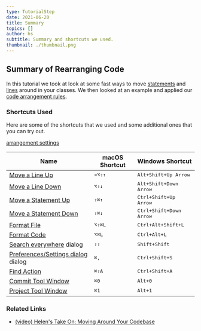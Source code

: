 ```yaml
---
type: TutorialStep
date: 2021-06-20
title: Summary
topics: []
author: hs
subtitle: Summary and shortcuts we used.
thumbnail: ./thumbnail.png
---
```


## Summary of Rearranging Code

In this tutorial we took at look at some fast ways to move [statements](https://www.jetbrains.com/help/idea/working-with-source-code.html?keymap=primary_windows#move-statements) and [lines](https://www.jetbrains.com/help/idea/working-with-source-code.html?keymap=primary_windows#editor_lines_code_blocks) around in your classes. We then looked at an example and applied our [code arrangement rules](https://www.jetbrains.com/help/idea/reformat-and-rearrange-code.html#arrange_code).

### Shortcuts Used

Here are some of the shortcuts that we used and some additional ones that you can try out.

[arrangement settings](https://www.jetbrains.com/help/idea/reformat-and-rearrange-code.html#rearrange_code)

| Name                                                                                                                                  | macOS Shortcut  | Windows Shortcut                 |
| ------------------------------------------------------------------------------------------------------------------------------------- | --------------- | -------------------------------- |
| [Move a Line Up](https://www.jetbrains.com/help/idea/working-with-source-code.html?keymap=primary_windows#editor_lines_code_blocks)   | <kbd>>⌥⇧↑</kbd> | <kbd>Alt+Shift+Up Arrow</kbd>    |
| [Move a Line Down](https://www.jetbrains.com/help/idea/working-with-source-code.html?keymap=primary_windows#editor_lines_code_blocks) | <kbd>⌥⇧↓</kbd>  | <kbd>Alt+Shift+Down Arrow</kbd>  |
| [Move a Statement Up](https://www.jetbrains.com/help/idea/working-with-source-code.html?keymap=primary_windows#move-statements)       | <kbd>⇧⌘↑</kbd>  | <kbd>Ctrl+Shift+Up Arrow</kbd>   |
| [Move a Statement Down](https://www.jetbrains.com/help/idea/working-with-source-code.html?keymap=primary_windows#move-statements)     | <kbd>⇧⌘↓</kbd>  | <kbd>Ctrl+Shift+Down Arrow</kbd> |
| [Format File](https://www.jetbrains.com/help/idea/reformat-and-rearrange-code.html#reformat_file)                                     | <kbd>⌥⇧⌘L</kbd> | <kbd>Ctrl+Alt+Shift+L</kbd>      |
| [Format Code](https://www.jetbrains.com/help/idea/reformat-and-rearrange-code.html#reformat_code)                                     | <kbd>⌥⌘L</kbd>  | <kbd>Ctrl+Alt+L</kbd>            |
| [Search everywhere](https://www.jetbrains.com/help/idea/searching-everywhere.html) dialog                                             | <kbd>⇧⇧</kbd>   | <kbd>Shift+Shift</kbd>           |
| [Preferences/Settings dialog](https://www.jetbrains.com/help/idea/searching-everywhere.html) dialog                                   | <kbd>⌘,</kbd>   | <kbd>Ctrl+Shift+S</kbd>          |
| [Find Action](https://www.jetbrains.com/help/idea/searching-everywhere.html)                                                          | <kbd>⌘⇧A</kbd>  | <kbd>Ctrl+Shift+A</kbd>          |
| [Commit Tool Window](https://www.jetbrains.com/help/idea/commit-and-push-changes.html)                                                | <kbd>⌘0</kbd>   | <kbd>Alt+0</kbd>                 |
| [Project Tool Window](https://www.jetbrains.com/help/idea/project-tool-window.html)                                                   | <kbd>⌘1</kbd>   | <kbd>Alt+1</kbd>                 |

### Related Links

- [(video) Helen's Take On: Moving Around Your Codebase](https://www.youtube.com/watch?v=2sDCA25qfKk)
